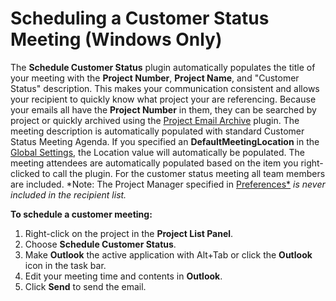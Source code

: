 # Scheduling a Customer Status Meeting (Windows Only)

The **Schedule Customer Status** plugin automatically populates the title of your meeting with the **Project Number**, **Project Name**, and "Customer Status" description. This makes your communication consistent and allows your recipient to quickly know what project your are referencing. Because your emails all have the **Project Number** in them, they can be searched by project or quickly archived using the [Project Email Archive](<ProjectEmailArchive.md>) plugin. The meeting description is automatically populated with standard Customer Status Meeting Agenda. If you specified an **DefaultMeetingLocation** in the [Global Settings](<../StandardPlugins/GlobalSettings.md>), the Location value will automatically be populated. The meeting attendees are automatically populated based on the item you right-clicked to call the plugin. For the customer status meeting all team members are included.  *Note: The Project Manager specified in [Preferences*](<../InterfaceOverview/Preferences.md>) *is never included in the recipient list.*

**To schedule a customer meeting:**

1. Right-click on the project in the **Project List Panel**.
2. Choose **Schedule Customer Status**.
3. Make **Outlook** the active application with Alt+Tab or click the **Outlook** icon in the task bar.
4. Edit your meeting time and contents in **Outlook**.
5. Click **Send** to send the email.